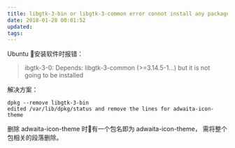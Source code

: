 ```yaml
---
title: libgtk-3-bin or libgtk-3-common error connot install any packages
date: 2018-01-28 00:01:52
updated:
tags:
---
```



Ubuntu 安装软件时报错：

> ibgtk-3-0: Depends: libgtk-3-common (>=3.14.5-1…) but it is not going to be installed


解决方案：

```
dpkg --remove libgtk-3-bin
edited /var/lib/dpkg/status and remove the lines for adwaita-icon-theme
```

删除 adwaita-icon-theme 时有一个包名即为 adwaita-icon-theme， 需将整个包相关的段落删除。
